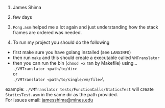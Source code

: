 1) James Shima
2) few days
3) `Pong.asm` helped me a lot again and just understanding how the stack frames are ordered was needed.

4) To run my project you should do the following
- first make sure you have golang installed (see `LANGINFO`)
- then run `make` and this should create a executable called `VMTranslator`
- then you can run the bin (`chmod +x` ran by Makefile) using...\
`./VMTranslator <path/to/dir>`\
or\
`./VMTranslator <path/to/single/vm/file>`\

example:
`./VMTranslator tests/FunctionCalls/StaticsTest` will create `StaticsTest.asm` in the same dir as the path provided.\
For issues email: jamesshima@mines.edu